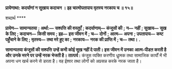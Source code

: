 **प्रायेणाथा: कदर्याणां न सुखाय कदाचन ।** **इह चात्मोपतापाय मृतस्य नरकाय च ॥ १५॥** 

शब्दार्थ **** 

**प्रायेण—** **सामान्यतया** **; अर्था:—** **सश्पत्ति की वस्तुएँ** **; कदर्याणाम्—** **कंजूसों की** **; न—** **नहीं** **; सुखाय—** **सुख के लिए** **; कदाचन—** **किसी समय** **; इह—** **इस जीवन में** **; च—** **दोनों** **; आत्म—** **अपना** **; उपतापाय—** **कष्ट पहुँचाने के लिए** **; मृतस्य—** **तथा मरे हुए का** **;** **नरकाय—** **नरक की प्राप्ति में** **; च—** **तथा।** **.** 

**सामान्यतया कंजूसों की सश्पत्ति उन्हें कभी कोई सुख नहीं दे पाती। इस जीवन में उनका** **आत्म-पीडऩ करती है और उनके मरने पर उन्हें नरक भेजती है।** **तात्पर्य :** कंजूस व्यक्ति करणीय धाॢमक तथा सामाजिक कार्यों में भी अपना धन खर्च करने से डरता है। वह ईश्वर तथा लोगों को अप्रसन्न करके नरक जाता है।  